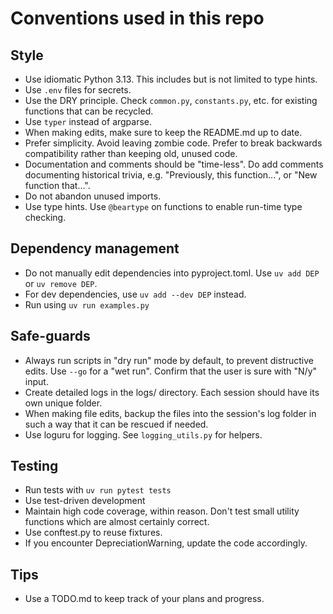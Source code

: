 # Conventions used in this repo

## Style

- Use idiomatic Python 3.13. This includes but is not limited to type hints.
- Use `.env` files for secrets.
- Use the DRY principle. Check `common.py`, `constants.py`, etc. for existing functions that can be recycled.
- Use `typer` instead of argparse.
- When making edits, make sure to keep the README.md up to date.
- Prefer simplicity. Avoid leaving zombie code. Prefer to break backwards compatibility rather than keeping old, unused
  code.
- Documentation and comments should be "time-less". Do add comments documenting historical trivia, e.g. "Previously, this 
  function...", or "New function that...".
- Do not abandon unused imports.
- Use type hints. Use `@beartype` on functions to enable run-time type checking.

## Dependency management

- Do not manually edit dependencies into pyproject.toml. Use `uv add DEP` or `uv remove DEP`.
- For dev dependencies, use `uv add --dev DEP` instead.
- Run using `uv run examples.py`


## Safe-guards

- Always run scripts in "dry run" mode by default, to prevent distructive edits. Use `--go` for a
  "wet run". Confirm that the user is sure with "N/y" input. 
- Create detailed logs in the logs/ directory. Each session should have its own unique folder.
- When making file edits, backup the files into the session's log folder in such a way that it can 
  be rescued if needed.
- Use loguru for logging. See `logging_utils.py` for helpers.

## Testing

- Run tests with `uv run pytest tests`
- Use test-driven development
- Maintain high code coverage, within reason. Don't test small utility functions which are almost certainly correct.
- Use conftest.py to reuse fixtures.
- If you encounter DepreciationWarning, update the code accordingly.

## Tips
- Use a TODO.md to keep track of your plans and progress.
